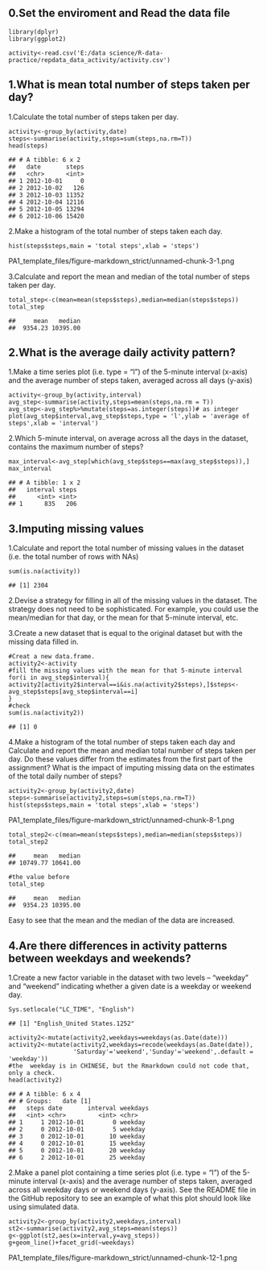 0.Set the enviroment and Read the data file
-------------------------------------------

    library(dplyr)
    library(ggplot2)

    activity<-read.csv('E:/data science/R-data-practice/repdata_data_activity/activity.csv')

1.What is mean total number of steps taken per day?
---------------------------------------------------

1.Calculate the total number of steps taken per day.

    activity<-group_by(activity,date)
    steps<-summarise(activity,steps=sum(steps,na.rm=T))
    head(steps)

    ## # A tibble: 6 x 2
    ##   date       steps
    ##   <chr>      <int>
    ## 1 2012-10-01     0
    ## 2 2012-10-02   126
    ## 3 2012-10-03 11352
    ## 4 2012-10-04 12116
    ## 5 2012-10-05 13294
    ## 6 2012-10-06 15420

2.Make a histogram of the total number of steps taken each day.

    hist(steps$steps,main = 'total steps',xlab = 'steps')

PA1_template_files/figure-markdown_strict/unnamed-chunk-3-1.png

3.Calculate and report the mean and median of the total number of steps
taken per day.

    total_step<-c(mean=mean(steps$steps),median=median(steps$steps))
    total_step

    ##     mean   median 
    ##  9354.23 10395.00

2.What is the average daily activity pattern?
---------------------------------------------

1.Make a time series plot (i.e. type = “l”) of the 5-minute interval
(x-axis) and the average number of steps taken, averaged across all days
(y-axis)

    activity<-group_by(activity,interval)
    avg_step<-summarise(activity,steps=mean(steps,na.rm = T))
    avg_step<-avg_step%>%mutate(steps=as.integer(steps))# as integer
    plot(avg_step$interval,avg_step$steps,type = 'l',ylab = 'average of steps',xlab = 'interval')

[](PA1_template_files/figure-markdown_strict/plot2-1.png)

2.Which 5-minute interval, on average across all the days in the
dataset, contains the maximum number of steps?

    max_interval<-avg_step[which(avg_step$steps==max(avg_step$steps)),]
    max_interval

    ## # A tibble: 1 x 2
    ##   interval steps
    ##      <int> <int>
    ## 1      835   206

3.Imputing missing values
-------------------------

1.Calculate and report the total number of missing values in the dataset
(i.e. the total number of rows with NAs)

    sum(is.na(activity))

    ## [1] 2304

2.Devise a strategy for filling in all of the missing values in the
dataset. The strategy does not need to be sophisticated. For example,
you could use the mean/median for that day, or the mean for that
5-minute interval, etc.

3.Create a new dataset that is equal to the original dataset but with
the missing data filled in.

    #Creat a new data.frame.
    activity2<-activity
    #fill the missing values with the mean for that 5-minute interval
    for(i in avg_step$interval){
    activity2[activity2$interval==i&is.na(activity2$steps),]$steps<-avg_step$steps[avg_step$interval==i]
    }
    #check
    sum(is.na(activity2))

    ## [1] 0

4.Make a histogram of the total number of steps taken each day and
Calculate and report the mean and median total number of steps taken per
day. Do these values differ from the estimates from the first part of
the assignment? What is the impact of imputing missing data on the
estimates of the total daily number of steps?

    activity2<-group_by(activity2,date)
    steps<-summarise(activity2,steps=sum(steps,na.rm=T))
    hist(steps$steps,main = 'total steps',xlab = 'steps')

PA1_template_files/figure-markdown_strict/unnamed-chunk-8-1.png

    total_step2<-c(mean=mean(steps$steps),median=median(steps$steps))
    total_step2

    ##     mean   median 
    ## 10749.77 10641.00

    #the value before
    total_step

    ##     mean   median 
    ##  9354.23 10395.00

Easy to see that the mean and the median of the data are increased.

4.Are there differences in activity patterns between weekdays and weekends?
---------------------------------------------------------------------------

1.Create a new factor variable in the dataset with two levels –
“weekday” and “weekend” indicating whether a given date is a weekday or
weekend day.

    Sys.setlocale("LC_TIME", "English")

    ## [1] "English_United States.1252"

    activity2<-mutate(activity2,weekdays=weekdays(as.Date(date)))
    activity2<-mutate(activity2,weekdays=recode(weekdays(as.Date(date)),
                      'Saturday'='weekend','Sunday'='weekend',.default = 'weekday'))
    #the  weekday is in CHINESE, but the Rmarkdown could not code that, only a check.
    head(activity2)

    ## # A tibble: 6 x 4
    ## # Groups:   date [1]
    ##   steps date       interval weekdays
    ##   <int> <chr>         <int> <chr>   
    ## 1     1 2012-10-01        0 weekday 
    ## 2     0 2012-10-01        5 weekday 
    ## 3     0 2012-10-01       10 weekday 
    ## 4     0 2012-10-01       15 weekday 
    ## 5     0 2012-10-01       20 weekday 
    ## 6     2 2012-10-01       25 weekday

2.Make a panel plot containing a time series plot (i.e. type = “l”) of
the 5-minute interval (x-axis) and the average number of steps taken,
averaged across all weekday days or weekend days (y-axis). See the
README file in the GitHub repository to see an example of what this plot
should look like using simulated data.

    activity2<-group_by(activity2,weekdays,interval)
    st2<-summarise(activity2,avg_steps=mean(steps))
    g<-ggplot(st2,aes(x=interval,y=avg_steps))
    g+geom_line()+facet_grid(~weekdays)

PA1_template_files/figure-markdown_strict/unnamed-chunk-12-1.png
